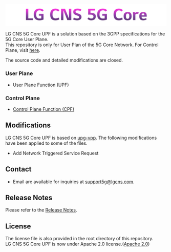 <p align="center"><a href="https://github.com/lgcns5g/LGCNS-5G-Core-UPF" target="_blank" rel="noopener noreferrer"><img width="700" src="https://github.com/lgcns5g/LGCNS-5G-Core/blob/main/assets/img/LG%20CNS%205G%20Core.png" alt="LG CNS 5G Core logo"></a></p> 

LG CNS 5G Core UPF is a solution based on the 3GPP specifications for the 5G Core User Plane.  
This repository is only for User Plan of the 5G Core Network. For Control Plane, visit [here](https://github.com/lgcns5g/LGCNS-5G-Core).

The source code and detailed modifications are closed.

### User Plane
- User Plane Function (UPF)

### Control Plane
- [Control Plane Function (CPF)](https://github.com/lgcns5g/LGCNS-5G-Core)  

## Modifications
LG CNS 5G Core UPF is based on [upg-vpp](https://github.com/travelping/upg-vpp).
The following modifications have been applied to some of the files.
* Add Network Triggered Service Request

## Contact 
- Email are available for inquiries at support5g@lgcns.com.

## Release Notes
Please refer to the [Release Notes](https://github.com/lgcns5g/LGCNS-5G-Core/releases).

## License
The license file is also provided in the root directory of this repository.  
LG CNS 5G Core UPF is now under Apache 2.0 license.([Apache 2.0](https://github.com/lgcns5g/LGCNS-5G-Core-UPF/blob/main/LICENSE))




